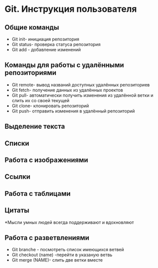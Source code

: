 # Git. Инструкция пользователя

## Общие команды

* Git init- инициация репозитория
* Git status- проверка статуса репозитория
* Git add - добавление изменений

## Команды для работы с удалёнными репозиториями

* Git remote- вывод названий доступных удалённых репозиториев
* Git fetch- получение данных из удалённых проектов
* Git pull- автоматически получить изменения из удалённой ветки и слить их со своей текущей
* Git clone- клонировать репозиторий
* Git push- отправить изменения в удалённый репозиторий

## Выделение текста

## Списки

## Работа с изображениями

## Ссылки

## Работа с таблицами

## Цитаты

*Мысли умных людей всегда поддерживают и вдохновляют

## Работа с разветвлениями

* Git  branche - посмотреть список имеющихся ветвей
* Git checkout (name) -перейти в указаную ветвь
* Git merge (NAME)- слить две ветки вместе
